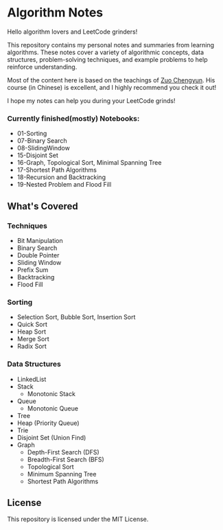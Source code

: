 # Algorithm Notes

Hello algorithm lovers and LeetCode grinders!

This repository contains my personal notes and summaries from learning algorithms. These notes cover a variety of algorithmic concepts, data structures, problem-solving techniques, and example problems to help reinforce understanding.

Most of the content here is based on the teachings of [Zuo Chengyun](https://github.com/algorithmzuo). His course (in Chinese) is excellent, and I highly recommend you check it out!

I hope my notes can help you during your LeetCode grinds!


### Currently finished(mostly) Notebooks:
- 01-Sorting
- 07-Binary Search
- 08-SlidingWindow
- 15-Disjoint Set
- 16-Graph, Topological Sort, Minimal Spanning Tree
- 17-Shortest Path Algorithms
- 18-Recursion and Backtracking
- 19-Nested Problem and Flood Fill

## What's Covered

### Techniques
- Bit Manipulation
- Binary Search
- Double Pointer
- Sliding Window
- Prefix Sum
- Backtracking
- Flood Fill

### Sorting
- Selection Sort, Bubble Sort, Insertion Sort
- Quick Sort
- Heap Sort
- Merge Sort
- Radix Sort

### Data Structures
- LinkedList
- Stack
  - Monotonic Stack
- Queue
  - Monotonic Queue
- Tree
- Heap (Priority Queue)
- Trie
- Disjoint Set (Union Find)
- Graph
  - Depth-First Search (DFS)
  - Breadth-First Search (BFS)
  - Topological Sort
  - Minimum Spanning Tree
  - Shortest Path Algorithms

## License

This repository is licensed under the MIT License.
